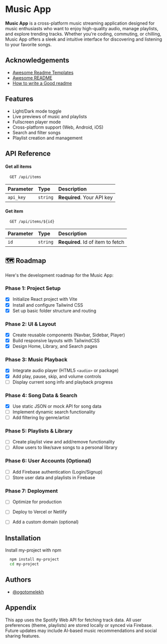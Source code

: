 # Music App

**Music App** is a cross-platform music streaming application designed for music enthusiasts who want to enjoy high-quality audio, manage playlists, and explore trending tracks. Whether you're coding, commuting, or chilling, Music App offers a sleek and intuitive interface for discovering and listening to your favorite songs.


## Acknowledgements

 - [Awesome Readme Templates](https://awesomeopensource.com/project/elangosundar/awesome-README-templates)
 - [Awesome README](https://github.com/matiassingers/awesome-readme)
 - [How to write a Good readme](https://bulldogjob.com/news/449-how-to-write-a-good-readme-for-your-github-project)


## Features

- Light/Dark mode toggle
- Live previews of music and playlists
- Fullscreen player mode
- Cross-platform support (Web, Android, iOS)
- Search and filter songs
- Playlist creation and management

## API Reference

#### Get all items

```http
  GET /api/items
```

| Parameter | Type     | Description                |
| :-------- | :------- | :------------------------- |
| `api_key` | `string` | **Required**. Your API key |

#### Get item

```http
  GET /api/items/${id}
```

| Parameter | Type     | Description                       |
| :-------- | :------- | :-------------------------------- |
| `id`      | `string` | **Required**. Id of item to fetch |


## 🗺️ Roadmap

Here's the development roadmap for the Music App:

### Phase 1: Project Setup
- [x] Initialize React project with Vite
- [x] Install and configure Tailwind CSS
- [x] Set up basic folder structure and routing

### Phase 2: UI & Layout
- [x] Create reusable components (Navbar, Sidebar, Player)
- [x] Build responsive layouts with TailwindCSS
- [x] Design Home, Library, and Search pages

### Phase 3: Music Playback
- [x] Integrate audio player (HTML5 `<audio>` or package)
- [x] Add play, pause, skip, and volume controls
- [ ] Display current song info and playback progress

### Phase 4: Song Data & Search
- [x] Use static JSON or mock API for song data
- [ ] Implement dynamic search functionality
- [ ] Add filtering by genre/artist

### Phase 5: Playlists & Library
- [ ] Create playlist view and add/remove functionality
- [ ] Allow users to like/save songs to a personal library

### Phase 6: User Accounts (Optional)
- [ ] Add Firebase authentication (Login/Signup)
- [ ] Store user data and playlists in Firebase

### Phase 7: Deployment
- [ ] Optimize for production
- [ ] Deploy to Vercel or Netlify
- [ ] Add a custom domain (optional)


## Installation

Install my-project with npm

```bash
  npm install my-project
  cd my-project
```
    
## Authors

- [@ogotomelekh](https://www.github.com/ogoto99)


## Appendix

This app uses the Spotify Web API for fetching track data.
All user preferences (theme, playlists) are stored locally or synced via Firebase.
Future updates may include AI-based music recommendations and social sharing features.
